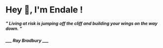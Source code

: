 <h1 title="head"> Hey 👋, I'm Endale !</h1>

**<h5><i>" Living at risk is jumping off the cliff and building your wings on the way down. "</i></h5>**

*<b>___ Ray Bradbury ___</b>*
